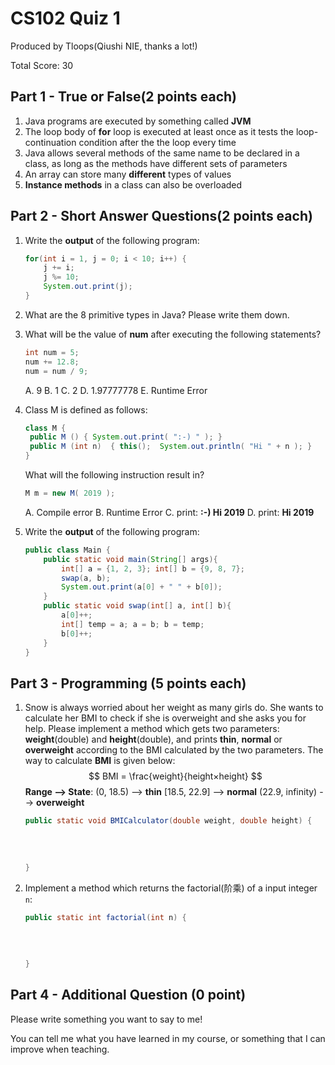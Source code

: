 # CS102 Quiz 1

Produced by Tloops(Qiushi NIE, thanks a lot!)						

Total Score: 30

## Part 1 - True or False(2 points each)

1. Java programs are executed by something called **JVM**
2. The loop body of **for** loop is executed at least once as it tests the loop-continuation condition after the the loop every time
3. Java allows several methods of the same name to be declared in a class, as long as the methods have different sets of parameters
4. An array can store many **different** types of values
5. **Instance methods** in a class can also be overloaded

## Part 2 - Short Answer Questions(2 points each)

1. Write the **output** of the following program:

   ```java
   for(int i = 1, j = 0; i < 10; i++) {
       j += i;
       j %= 10;
       System.out.print(j);
   }
   ```
   
2. What are the 8 primitive types in Java? Please write them down.

   

3. What will be the value of **num** after executing the following statements?

   ```java
   int num = 5;
   num += 12.8;
   num = num / 9;
   ```

   A. 9			B. 1			C. 2			D. 1.97777778			E. Runtime Error

4. Class M is defined as follows: 

   ```java
   class M {  
   	public M () { System.out.print( ":-) " ); }
   	public M (int n)  { this();  System.out.println( "Hi " + n ); }
   }  
   ```

   What will the following instruction result in?

   ```java
   M m = new M( 2019 );
   ```

   A. Compile error	B. Runtime Error	C. print: **:-) Hi 2019**	D. print: **Hi 2019**

5. Write the **output** of the following program:

   ```java
   public class Main {
       public static void main(String[] args){
           int[] a = {1, 2, 3}; int[] b = {9, 8, 7};
           swap(a, b);
           System.out.print(a[0] + " " + b[0]);
       }
       public static void swap(int[] a, int[] b){
           a[0]++;
           int[] temp = a; a = b; b = temp;
           b[0]++;
       }
   }
   ```
   

## Part 3 - Programming (5 points each)

1. Snow is always worried about her weight as many girls do. She wants to calculate her BMI to check if she is overweight and she asks you for help. Please implement a method which gets two parameters: **weight**(double) and **height**(double), and prints **thin**, **normal** or **overweight** according to the BMI calculated by the two parameters. The way to calculate **BMI** is given below: 
   $$
   BMI = \frac{weight}{height×height}
   $$
   **Range --> State**: (0, 18.5) --> **thin**	[18.5, 22.9] --> **normal**	(22.9, infinity) --> **overweight**
   
   ```java
   public static void BMICalculator(double weight, double height) {
       
       
       
       
   }
   ```
   
2. Implement a method which returns the factorial(阶乘) of a input integer `n`:

   ```java
   public static int factorial(int n) {
       
       
       
       
   }
   ```

## Part 4 - Additional Question (0 point)

Please write something you want to say to me! 

You can tell me what you have learned in my course, or something that I can improve when teaching.

